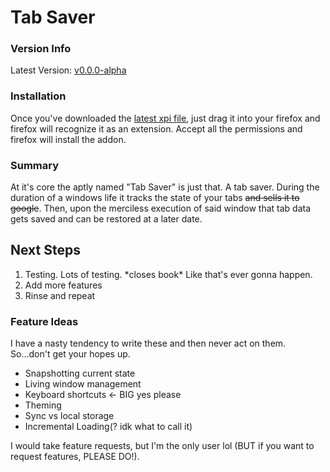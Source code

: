 # Tab Saver

### Version Info

Latest Version: [v0.0.0-alpha](https://github.com/Gnarwhal/TabSaver/raw/master/tab_saver-v0.0.0-alpha.xpi)

### Installation

Once you've downloaded the [latest xpi file](https://github.com/Gnarwhal/TabSaver/raw/master/tab_saver-v0.0.0-alpha.xpi),
just drag it into your firefox and firefox will recognize it as an extension. Accept all the permissions and firefox will install the addon. 

### Summary

At it's core the aptly named "Tab Saver" is just that. A tab saver. During the duration of a windows life it tracks
the state of your tabs ~~and sells it to google~~. Then, upon the merciless execution of said window
that tab data gets saved and can be restored at a later date. 

## Next Steps

1. Testing. Lots of testing. \*closes book\* Like that's ever gonna happen.
2. Add more features
3. Rinse and repeat

### Feature Ideas

I have a nasty tendency to write these and then never act on them. So...don't get your hopes up. 

- Snapshotting current state
- Living window management
- Keyboard shortcuts <- BIG yes please
- Theming
- Sync vs local storage
- Incremental Loading(? idk what to call it) 

I would take feature requests, but I'm the only user lol (BUT if you want to request features, PLEASE DO!).
